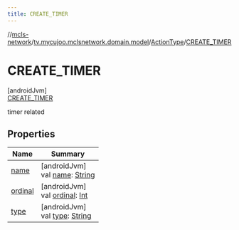 ```yaml
---
title: CREATE_TIMER
---
```

//[mcls-network](../../../../index.html)/[tv.mycujoo.mclsnetwork.domain.model](../../index.html)/[ActionType](../index.html)/[CREATE_TIMER](index.html)



# CREATE_TIMER



[androidJvm]\
[CREATE_TIMER](index.html)



timer related



## Properties


| Name | Summary |
|---|---|
| [name](../../../tv.mycujoo.mclsnetwork.network.socket/-b-f-f-r-t-listener/-b-f-f-rt-message/-d-e-b-u-g/index.html#-372974862%2FProperties%2F-506170386) | [androidJvm]<br>val [name](../../../tv.mycujoo.mclsnetwork.network.socket/-b-f-f-r-t-listener/-b-f-f-rt-message/-d-e-b-u-g/index.html#-372974862%2FProperties%2F-506170386): [String](https://kotlinlang.org/api/latest/jvm/stdlib/kotlin/-string/index.html) |
| [ordinal](../../../tv.mycujoo.mclsnetwork.network.socket/-b-f-f-r-t-listener/-b-f-f-rt-message/-d-e-b-u-g/index.html#-739389684%2FProperties%2F-506170386) | [androidJvm]<br>val [ordinal](../../../tv.mycujoo.mclsnetwork.network.socket/-b-f-f-r-t-listener/-b-f-f-rt-message/-d-e-b-u-g/index.html#-739389684%2FProperties%2F-506170386): [Int](https://kotlinlang.org/api/latest/jvm/stdlib/kotlin/-int/index.html) |
| [type](../type.html) | [androidJvm]<br>val [type](../type.html): [String](https://kotlinlang.org/api/latest/jvm/stdlib/kotlin/-string/index.html) |

